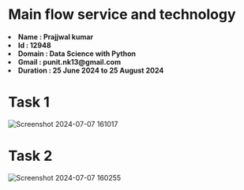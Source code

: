 
# Main flow service and technology
<h4>
  <li>Name : Prajjwal kumar</li>
   <li>Id : 12948</li> 
    <li>Domain : Data Science with Python</li>
   <li>Gmail : punit.nk13@gmail.com</li> 
   <li>Duration : 25 June 2024 to 25 August 2024</li> 
</h4>



<h1>Task 1</h1>


![Screenshot 2024-07-07 161017](https://github.com/prajjwal-coder15/MainFlow/assets/77610728/1b92a044-afb0-4e10-a029-0e8ec512c583)



<h1>Task 2</h1>



![Screenshot 2024-07-07 160255](https://github.com/prajjwal-coder15/MainFlow/assets/77610728/090557c7-5e1c-4f7e-812b-c7d975eb689e)
